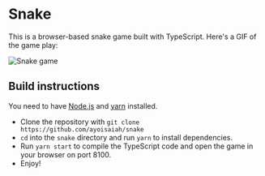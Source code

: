 # Snake

This is a browser-based snake game built with TypeScript. Here's a GIF of the
game play:

![Snake game](https://rawcdn.githack.com/ayoisaiah/snake/master/demo.gif)

## Build instructions

You need to have [Node.js](https://nodejs.org/en/download/) and [yarn](https://yarnpkg.com/lang/en/docs/install/) installed.

- Clone the repository with `git clone https://github.com/ayoisaiah/snake`
- `cd` into the `snake` directory and run `yarn` to install dependencies.
- Run `yarn start` to compile the TypeScript code and open the game in your
    browser on port 8100.
- Enjoy!
